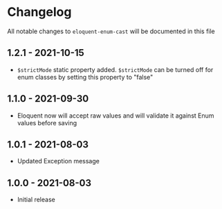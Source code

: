 # Changelog

All notable changes to `eloquent-enum-cast` will be documented in this file

## 1.2.1 - 2021-10-15

- `$strictMode` static property added. `$strictMode` can be turned off for enum classes by setting this property to "false"

## 1.1.0 - 2021-09-30

- Eloquent now will accept raw values and will validate it against Enum values before saving

## 1.0.1 - 2021-08-03

- Updated Exception message

## 1.0.0 - 2021-08-03

- Initial release

